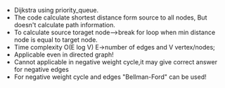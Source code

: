 * Dijkstra using priority_queue.
* The code calculate shortest distance form source to all nodes,
   But doesn't calculate path information.
* To calculate source toraget node-->break for loop when min distance node is equal to target node.
* Time complexity O(E log V) E->number of edges and V vertex/nodes;
* Applicable even in directed graph!
* Cannot applicable in negative weight cycle,it may give correct answer for negative edges
* For negative weight cycle and edges "Bellman-Ford" can be used!
